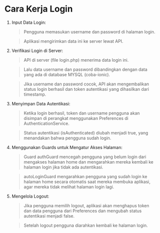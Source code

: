 # Cara Kerja Login
1. Input Data Login:
   > Pengguna memasukan username dan password di halaman login.
   
   > Aplikasi mengirimkan data ini ke server lewat API.
2. Verifikasi Login di Server:
   > API di server (file login.php) menerima data login ini.
   
   > Lalu data username dan password dibandingkan dengan data yang ada di database MYSQL (coba-ionic).
   
   > Jika username dan password cocok, API akan mengembalikan status login berhasil dan token autentikasi yang dihasilkan dari timestamp.
3. Menyimpan Data Autentikasi:
   > Ketika login berhasil, token dan username pengguna akan disimpan di perangkat menggunakan Preferences di AuthenticationService.
   
   > Status autentikasi (isAuthenticated) diubah menjadi true, yang menandakan bahwa pengguna sudah login.
4. Menggunakan Guards untuk Mengatur Akses Halaman:
   > Guard authGuard mencegah pengguna yang belum login dari mengakses halaman home dan mengarahkan mereka kembali ke halaman login jika tidak ada autentikasi.
   
   > autoLoginGuard mengarahkan pengguna yang sudah login ke halaman home secara otomatis saat mereka membuka aplikasi, agar mereka tidak melihat halaman login lagi.
5. Mengelola Logout:
   > Jika pengguna memilih logout, aplikasi akan menghapus token dan data pengguna dari Preferences dan mengubah status autentikasi menjadi false.
   
   > Setelah logout pengguna diarahkan kembali ke halaman login.
